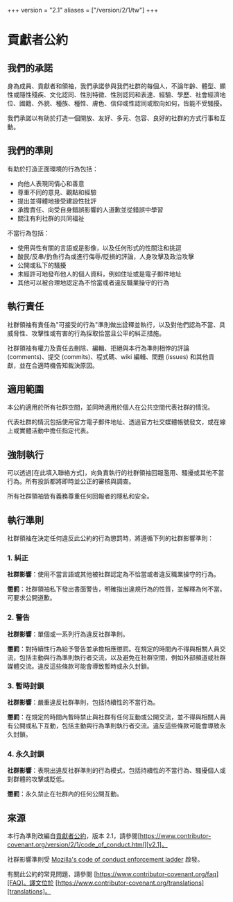 +++
version = "2.1"
aliases = ["/version/2/1/tw"]
+++

# 貢獻者公約

## 我們的承諾

身為成員、貢獻者和領袖，我們承諾參與我們社群的每個人，不論年齡、體型、顯性或隱性殘疾、文化認同、性別特徵、性別認同和表達、經驗、學歷、社會經濟地位、國籍、外貌、種族、種性、膚色、信仰或性認同或取向如何，皆能不受騷擾。

我們承諾以有助於打造一個開放、友好、多元、包容、良好的社群的方式行事和互動。

## 我們的準則

有助於打造正面環境的行為包括：

* 向他人表現同情心和善意
* 尊重不同的意見、觀點和經驗
* 提出並得體地接受建設性批評
* 承擔責任、向受自身錯誤影響的人道歉並從錯誤中學習
* 關注有利社群的共同福祉

不當行為包括：

* 使用與性有關的言語或是影像，以及任何形式的性關注和挑逗
* 酸民/反串/釣魚行為或進行侮辱/貶損的評論，人身攻擊及政治攻擊
* 公開或私下的騷擾
* 未經許可地發布他人的個人資料，例如住址或是電子郵件地址
* 其他可以被合理地認定為不恰當或者違反職業操守的行為

## 執行責任

社群領袖有責任為"可接受的行為"準則做出詮釋並執行，以及對他們認為不當、具威脅性、攻擊性或有害的行為採取恰當且公平的糾正措施。

社群領袖有權力及責任去刪除、編輯、拒絕與本行為準則相悖的評論 (comments)、提交 (commits)、程式碼、wiki 編輯、問題 (issues) 和其他貢獻，並在合適時機告知裁決原因。

## 適用範圍

本公約適用於所有社群空間，並同時適用於個人在公共空間代表社群的情況。

代表社群的情況包括使用官方電子郵件地址、透過官方社交媒體帳號發文，或在線上或實體活動中擔任指定代表。

## 強制執行

可以透過[在此填入聯絡方式]，向負責執行的社群領袖回報濫用、騷擾或其他不當行為。所有投訴都將即時並公正的審核與調查。

所有社群領袖皆有義務尊重任何回報者的隱私和安全。

## 執行準則

社群領袖在決定任何違反此公約的行為懲罰時，將遵循下列的社群影響準則：

### 1. 糾正

**社群影響**：使用不當言語或其他被社群認定為不恰當或者違反職業操守的行為。

**懲罰**：社群領袖私下發出書面警告，明確指出違規行為的性質，並解釋為何不當。可要求公開道歉。

### 2. 警告

**社群影響**：單個或一系列行為違反社群準則。

**懲罰**：對持續性行為給予警告並承擔相應懲罰。在規定的時間內不得與相關人員交流，包括主動與行為準則執行者交流，以及避免在社群空間，例如外部頻道或社群媒體交流。違反這些條款可能會導致暫時或永久封鎖。

### 3. 暫時封鎖

**社群影響**：嚴重違反社群準則，包括持續性的不當行為。

**懲罰**：在規定的時間內暫時禁止與社群有任何互動或公開交流，並不得與相關人員有公開或私下互動，包括主動與行為準則執行者交流。違反這些條款可能會導致永久封鎖。

### 4. 永久封鎖

**社群影響**：表現出違反社群準則的行為模式，包括持續性的不當行為、騷擾個人或對群體的攻擊或貶低。

**懲罰**：永久禁止在社群內的任何公開互動。

## 來源

本行為準則改編自[貢獻者公約][homepage]，版本 2.1，請參閱[https://www.contributor-covenant.org/version/2/1/code_of_conduct.html][v2.1]。

社群影響準則受
[Mozilla's code of conduct enforcement ladder][Mozilla CoC] 啟發。

有關此公約的常見問題，請參閱
[https://www.contributor-covenant.org/faq][FAQ]。譯文位於
[https://www.contributor-covenant.org/translations][translations]。

[homepage]: https://www.contributor-covenant.org
[v2.1]: https://www.contributor-covenant.org/version/2/1/code_of_conduct.html
[Mozilla CoC]: https://github.com/mozilla/diversity
[FAQ]: https://www.contributor-covenant.org/faq
[translations]: https://www.contributor-covenant.org/translations
